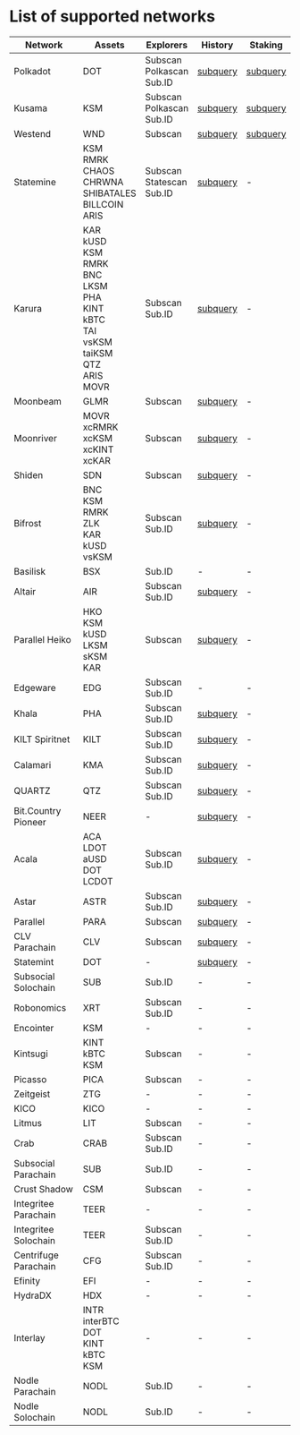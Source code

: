 
# List of supported networks
|       Network        |                                                                    Assets                                                                     |             Explorers              |                                      History                                       |                         Staking                         |
| -------------------- | --------------------------------------------------------------------------------------------------------------------------------------------- | ---------------------------------- | ---------------------------------------------------------------------------------- | ------------------------------------------------------- |
| Polkadot             | DOT                                                                                                                                           | Subscan<br />Polkascan<br />Sub.ID | [subquery](https://nova-polkadot.gapi.subquery.network)                            | [subquery](https://nova-polkadot.gapi.subquery.network) |
| Kusama               | KSM                                                                                                                                           | Subscan<br />Polkascan<br />Sub.ID | [subquery](https://nova-kusama.gapi.subquery.network)                              | [subquery](https://nova-kusama.gapi.subquery.network)   |
| Westend              | WND                                                                                                                                           | Subscan                            | [subquery](https://nova-westend.gapi.subquery.network)                             | [subquery](https://nova-westend.gapi.subquery.network)  |
| Statemine            | KSM<br />RMRK<br />CHAOS<br />CHRWNA<br />SHIBATALES<br />BILLCOIN<br />ARIS                                                                  | Subscan<br />Statescan<br />Sub.ID | [subquery](https://api.subquery.network/sq/nova-wallet/nova-wallet-statemine)      |  -                                                      |
| Karura               | KAR<br />kUSD<br />KSM<br />RMRK<br />BNC<br />LKSM<br />PHA<br />KINT<br />kBTC<br />TAI<br />vsKSM<br />taiKSM<br />QTZ<br />ARIS<br />MOVR | Subscan<br />Sub.ID                | [subquery](https://api.subquery.network/sq/nova-wallet/nova-wallet-karura)         |  -                                                      |
| Moonbeam             | GLMR                                                                                                                                          | Subscan                            | [subquery](https://api.subquery.network/sq/nova-wallet/nova-wallet-moonbeam)       |  -                                                      |
| Moonriver            | MOVR<br />xcRMRK<br />xcKSM<br />xcKINT<br />xcKAR                                                                                            | Subscan                            | [subquery](https://api.subquery.network/sq/nova-wallet/nova-wallet-moonriver)      |  -                                                      |
| Shiden               | SDN                                                                                                                                           | Subscan                            | [subquery](https://api.subquery.network/sq/nova-wallet/nova-wallet-shiden)         |  -                                                      |
| Bifrost              | BNC<br />KSM<br />RMRK<br />ZLK<br />KAR<br />kUSD<br />vsKSM                                                                                 | Subscan<br />Sub.ID                | [subquery](https://api.subquery.network/sq/nova-wallet/nova-wallet-bifrost)        |  -                                                      |
| Basilisk             | BSX                                                                                                                                           | Sub.ID                             |  -                                                                                 |  -                                                      |
| Altair               | AIR                                                                                                                                           | Subscan<br />Sub.ID                | [subquery](https://api.subquery.network/sq/nova-wallet/nova-wallet-altair)         |  -                                                      |
| Parallel Heiko       | HKO<br />KSM<br />kUSD<br />LKSM<br />sKSM<br />KAR                                                                                           | Subscan                            | [subquery](https://api.subquery.network/sq/nova-wallet/nova-wallet-parallel-heiko) |  -                                                      |
| Edgeware             | EDG                                                                                                                                           | Subscan<br />Sub.ID                |  -                                                                                 |  -                                                      |
| Khala                | PHA                                                                                                                                           | Subscan<br />Sub.ID                | [subquery](https://api.subquery.network/sq/nova-wallet/nova-wallet-khala)          |  -                                                      |
| KILT Spiritnet       | KILT                                                                                                                                          | Subscan<br />Sub.ID                | [subquery](https://api.subquery.network/sq/nova-wallet/nova-wallet-kilt)           |  -                                                      |
| Calamari             | KMA                                                                                                                                           | Subscan<br />Sub.ID                | [subquery](https://api.subquery.network/sq/nova-wallet/nova-wallet-calamari)       |  -                                                      |
| QUARTZ               | QTZ                                                                                                                                           | Subscan<br />Sub.ID                | [subquery](https://api.subquery.network/sq/nova-wallet/nova-wallet-quartz)         |  -                                                      |
| Bit.Country Pioneer  | NEER                                                                                                                                          |  -                                 | [subquery](https://api.subquery.network/sq/nova-wallet/nova-wallet-bit-country)    |  -                                                      |
| Acala                | ACA<br />LDOT<br />aUSD<br />DOT<br />LCDOT                                                                                                   | Subscan<br />Sub.ID                | [subquery](https://api.subquery.network/sq/nova-wallet/nova-wallet-acala)          |  -                                                      |
| Astar                | ASTR                                                                                                                                          | Subscan<br />Sub.ID                | [subquery](https://api.subquery.network/sq/nova-wallet/nova-wallet-astar)          |  -                                                      |
| Parallel             | PARA                                                                                                                                          | Subscan                            | [subquery](https://api.subquery.network/sq/nova-wallet/nova-wallet-parallel)       |  -                                                      |
| CLV Parachain        | CLV                                                                                                                                           | Subscan                            | [subquery](https://api.subquery.network/sq/nova-wallet/nova-wallet-clover)         |  -                                                      |
| Statemint            | DOT                                                                                                                                           |  -                                 | [subquery](https://api.subquery.network/sq/nova-wallet/nova-wallet-statemint)      |  -                                                      |
| Subsocial Solochain  | SUB                                                                                                                                           | Sub.ID                             |  -                                                                                 |  -                                                      |
| Robonomics           | XRT                                                                                                                                           | Subscan<br />Sub.ID                |  -                                                                                 |  -                                                      |
| Encointer            | KSM                                                                                                                                           |  -                                 |  -                                                                                 |  -                                                      |
| Kintsugi             | KINT<br />kBTC<br />KSM                                                                                                                       | Subscan                            |  -                                                                                 |  -                                                      |
| Picasso              | PICA                                                                                                                                          | Subscan                            |  -                                                                                 |  -                                                      |
| Zeitgeist            | ZTG                                                                                                                                           |  -                                 |  -                                                                                 |  -                                                      |
| KICO                 | KICO                                                                                                                                          |  -                                 |  -                                                                                 |  -                                                      |
| Litmus               | LIT                                                                                                                                           | Subscan                            |  -                                                                                 |  -                                                      |
| Crab                 | CRAB                                                                                                                                          | Subscan<br />Sub.ID                |  -                                                                                 |  -                                                      |
| Subsocial Parachain  | SUB                                                                                                                                           | Sub.ID                             |  -                                                                                 |  -                                                      |
| Crust Shadow         | CSM                                                                                                                                           | Subscan                            |  -                                                                                 |  -                                                      |
| Integritee Parachain | TEER                                                                                                                                          |  -                                 |  -                                                                                 |  -                                                      |
| Integritee Soloсhain | TEER                                                                                                                                          | Subscan<br />Sub.ID                |  -                                                                                 |  -                                                      |
| Centrifuge Parachain | CFG                                                                                                                                           | Subscan<br />Sub.ID                |  -                                                                                 |  -                                                      |
| Efinity              | EFI                                                                                                                                           |  -                                 |  -                                                                                 |  -                                                      |
| HydraDX              | HDX                                                                                                                                           |  -                                 |  -                                                                                 |  -                                                      |
| Interlay             | INTR<br />interBTC<br />DOT<br />KINT<br />kBTC<br />KSM                                                                                      |  -                                 |  -                                                                                 |  -                                                      |
| Nodle Parachain      | NODL                                                                                                                                          | Sub.ID                             |  -                                                                                 |  -                                                      |
| Nodle Solochain      | NODL                                                                                                                                          | Sub.ID                             |  -                                                                                 |  -                                                      |
